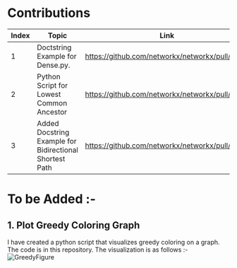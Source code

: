 # Contributions
| Index | Topic | Link |
| ----- | -------- | -------- | 
| 1     | Doctstring Example for Dense.py.| https://github.com/networkx/networkx/pull/6573| 
| 2     | Python Script for Lowest Common Ancestor | https://github.com/networkx/networkx/pull/6552 | 
| 3     | Added Docstring Example for Bidirectional Shortest Path | https://github.com/networkx/networkx/pull/6570| 


# To be Added :- 

## 1. Plot Greedy Coloring Graph
I have created a python script that visualizes greedy coloring on a graph. The code is in this repository.
The visualization is as follows :- 
![GreedyFigure](https://user-images.githubusercontent.com/74042272/231869177-2d53392b-64b1-47bd-b0f0-98e20f596372.png)
